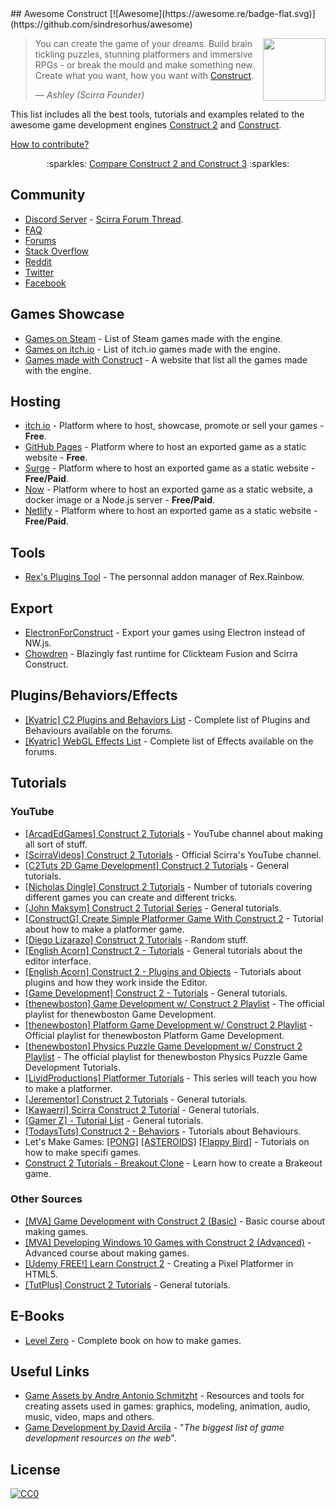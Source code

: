 <div class="github-widget" data-repo="WebCreationClub/awesome-construct"></div>
<script async src="https://pagead2.googlesyndication.com/pagead/js/adsbygoogle.js"></script><ins class="adsbygoogle" style="display:block" data-ad-client="ca-pub-6890694312814945" data-ad-slot="5473692530" data-ad-format="auto"  data-full-width-responsive="true"></ins><script>(adsbygoogle = window.adsbygoogle || []).push({});</script>
## Awesome Construct [![Awesome](https://awesome.re/badge-flat.svg)](https://github.com/sindresorhus/awesome)

[<img src="https://construct-static.com/images/v861/r/global/construct-3-logo_v130.png" align="right" width="100">](https://www.construct.net/)

> You can create the game of your dreams. Build brain tickling puzzles, stunning platformers and immersive RPGs - or break the mould and make something new.
> Create what you want, how you want with [Construct](https://www.construct.net).
>
> — <cite>Ashley (Scirra Founder)</cite>

This list includes all the best tools, tutorials and examples related to the awesome game development engines [Construct 2](https://www.scirra.com/construct2) and [Construct](https://www.construct.net).

[How to contribute?](https://github.com/armaldio/awesome-construct/blob/master/contributing.md)

<p align="center">  
   :sparkles: <a href="https://github.com/WebCreationClub/awesome-construct/blob/master/c2vsc3.md">Compare Construct 2 and Construct 3</a>  :sparkles:
</p>




## Community
- [Discord Server](https://discord.gg/8RJBHbX) - [Scirra Forum Thread](https://www.construct.net/forum/construct-2/general-discussion-17/there-is-a-construct-2-discord-117214).
- [FAQ](https://www.construct.net/forum/construct-2/how-do-i-18/how-do-i-frequently-asked-ques-41236)
- [Forums](https://www.construct.net/forum)
- [Stack Overflow](http://stackoverflow.com/questions/tagged/construct-2)
- [Reddit](https://www.reddit.com/r/construct/)
- [Twitter](https://twitter.com/constructteam)
- [Facebook](https://www.facebook.com/ConstructTeam/)

## Games Showcase
- [Games on Steam](http://steamcommunity.com/sharedfiles/filedetails/?id=103535227) - List of Steam games made with the engine.
- [Games on itch.io](https://itch.io/games/tag-construct-2) - List of itch.io games made with the engine.
- [Games made with Construct](https://www.madewithconstruct.com/) - A website that list all the games made with the engine.

## Hosting
- [itch.io](http://www.itch.io) - Platform where to host, showcase, promote or sell your games - **Free**.
- [GitHub Pages](http://pages.github.com) - Platform where to host an exported game as a static website - **Free**.
- [Surge](https://surge.sh/) - Platform where to host an exported game as a static website - **Free/Paid**.
- [Now](https://zeit.co/now) - Platform where to host an exported game as a static website, a docker image or a Node.js server - **Free/Paid**.
- [Netlify](https://www.netlify.com/) - Platform where to host an exported game as a static website - **Free/Paid**.

## Tools
- [Rex's Plugins Tool](https://rexrainbow.github.io/C2RexDoc/c2rexplugins.weebly.com/index.html) - The personnal addon manager of Rex.Rainbow.

## Export 
- [ElectronForConstruct](https://electronforconstruct.armaldio.xyz) - Export your games using Electron instead of NW.js.
- [Chowdren](http://mp2.dk/chowdren/) - Blazingly fast runtime for Clickteam Fusion and Scirra Construct.

## Plugins/Behaviors/Effects
- [[Kyatric] C2 Plugins and Behaviors List](https://www.construct.net/forum/extending-construct-2/addons-29/c2-plugins-and-behaviors-list-42712) - Complete list of Plugins and Behaviours available on the forums.
- [[Kyatric] WebGL Effects List](https://www.construct.net/forum/extending-construct-2/effects-31/webgl-effects-list-51897) - Complete list of Effects available on the forums.

## Tutorials
### YouTube

- [[ArcadEdGames] Construct 2 Tutorials](https://www.youtube.com/playlist?list=PLmyh0_jcCzcoPTgHkm4CJSw_sdK5lPSb_) - YouTube channel about making all sort of stuff.
- [[ScirraVideos] Construct 2 Tutorials](https://www.youtube.com/user/ScirraVideos/playlists) - Official Scirra's YouTube channel.
- [[C2Tuts 2D Game Development] Construct 2 Tutorials](https://www.youtube.com/playlist?list=PLGdBDrsyOPm9XGiq1w_8DvbEQbHmkn7fx) - General tutorials.
- [[Nicholas Dingle] Construct 2 Tutorials](https://www.youtube.com/playlist?list=PLsJBMeqEdtggBJBiuX8bnF10ewHjdE20e) - Number of tutorials covering different games you can create and different tricks.
- [[John Maksym] Construct 2 Tutorial Series](https://www.youtube.com/playlist?list=PLq6aUvz66jtfnuyOKnPXO5dZly6CB8naA) - General tutorials.
- [[ConstructG] Create Simple Platformer Game With Construct 2](https://www.youtube.com/playlist?list=PLxwakQrJudt_NQlMp6oVuBdB-WIDKgoQ3) - Tutorial about how to make a platformer game.
- [[Diego Lizarazo] Construct 2 Tutorials](https://www.youtube.com/user/kanedarkon/videos?view=0&flow=grid&sort=da) - Random stuff.
- [[English Acorn] Construct 2 - Tutorials](https://www.youtube.com/playlist?list=PLusL6SZZRaWr4zqm6GrQHmOuShwtypRJ5) - General tutorials about the editor interface.
- [[English Acorn] Construct 2 - Plugins and Objects](https://www.youtube.com/playlist?list=PLusL6SZZRaWqP6UmVPs9Ml8BRo2t-wvnT) - Tutorials about plugins and how they work inside the Editor.
- [[Game Development] Construct 2 - Tutorials](https://www.youtube.com/channel/UCCR955dujboBxEN2VJlZwJw/playlists) - General tutorials.
- [[thenewboston] Game Development w/ Construct 2 Playlist](https://www.youtube.com/playlist?list=PL6gx4Cwl9DGAfHxsK6bji7trLS-N0nKF-) - The official playlist for thenewboston Game Development.
- [[thenewboston] Platform Game Development w/ Construct 2 Playlist](https://www.youtube.com/playlist?list=PL6gx4Cwl9DGAp287UuTE0-K7Ty-b8rGAX) - Official playlist for thenewboston Platform Game Development.
- [[thenewboston] Physics Puzzle Game Development w/ Construct 2 Playlist](https://www.youtube.com/playlist?list=PL6gx4Cwl9DGDexNbWi0uPBP6buduUZO3Q) - The official playlist for thenewboston Physics Puzzle Game Development Tutorials.
- [[LividProductions] Platformer Tutorials](https://www.youtube.com/playlist?list=PLz66pfeeD4TcPN9kO7JlqiITpgi_WWgn7) - This series will teach you how to make a platformer.
- [[Jerementor] Construct 2 Tutorials](https://www.youtube.com/channel/UCQkYeiHm9URZsa7nugUg1lw/playlists) - General tutorials.
- [[Kawaerri] Scirra Construct 2 Tutorial](https://www.youtube.com/playlist?list=PLdn9X5UVD8H1dEcWVjYU9E5fbpPGjZnQv) - General tutorials.
- [[Gamer Z] - Tutorial List](https://www.youtube.com/channel/UCXIcG5r9W_Iw6dui35g9oLQ/playlists) - General tutorials.
- [[TodaysTuts] Construct 2 - Behaviors](https://www.youtube.com/playlist?list=PLO3K3VFvlU6B1InGyrx7Iz7w_MDizWlXK) - Tutorials about Behaviours.
- Let's Make Games: [[PONG]](https://www.youtube.com/watch?v=cvItNHEMB80) [[ASTEROIDS]](https://www.youtube.com/watch?v=nYULTk2BpKY) [[Flappy Bird]](https://www.youtube.com/watch?v=eBccn1qMB_U) - Tutorials on how to make specifi games.
- [Construct 2 Tutorials - Breakout Clone](https://www.youtube.com/playlist?list=PL59F92017DA9887DB) - Learn how to create a Brakeout game.

### Other Sources

- [[MVA] Game Development with Construct 2 (Basic)](https://mva.microsoft.com/en-US/training-courses/game-development-with-construct-2-8355) - Basic course about making games.
- [[MVA] Developing Windows 10 Games with Construct 2 (Advanced)](https://mva.microsoft.com/en-US/training-courses/developing-windows-10-games-with-construct-2-16335) - Advanced course about making games.
- [[Udemy FREE!] Learn Construct 2](https://www.udemy.com/learn-construct-2-creating-a-pixel-platformer-in-html5/) - Creating a Pixel Platformer in HTML5.
- [[TutPlus] Construct 2 Tutorials](https://gamedevelopment.tutsplus.com/categories/construct-2) - General tutorials.

## E-Books
- [Level Zero](https://www.construct.net/blogs/construct-official-blog-1/level-zero-free-construct-2-book-853) - Complete book on how to make games.

## Useful Links
- [Game Assets by Andre Antonio Schmitzht](https://game-assets.zeef.com/andre.antonio.schmitz) - Resources and tools for creating assets used in games: graphics, modeling, animation, audio, music, video, maps and others.
- [Game Development by David Arcila](https://game-development.zeef.com/david.arcila) - "*The biggest list of game development resources on the web*".

## License
[![CC0](http://mirrors.creativecommons.org/presskit/buttons/88x31/svg/cc-zero.svg)](https://creativecommons.org/publicdomain/zero/1.0/)